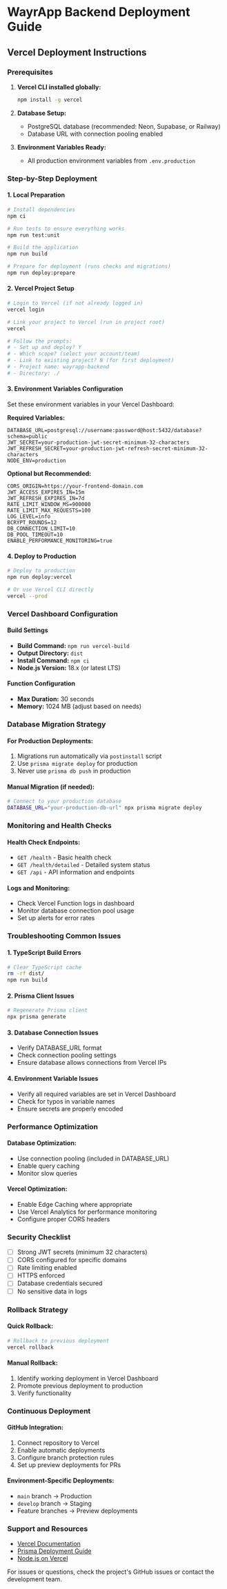 # WayrApp Backend Deployment Guide

## Vercel Deployment Instructions

### Prerequisites

1. **Vercel CLI installed globally:**
   ```bash
   npm install -g vercel
   ```

2. **Database Setup:**
   - PostgreSQL database (recommended: Neon, Supabase, or Railway)
   - Database URL with connection pooling enabled

3. **Environment Variables Ready:**
   - All production environment variables from `.env.production`

### Step-by-Step Deployment

#### 1. Local Preparation

```bash
# Install dependencies
npm ci

# Run tests to ensure everything works
npm run test:unit

# Build the application
npm run build

# Prepare for deployment (runs checks and migrations)
npm run deploy:prepare
```

#### 2. Vercel Project Setup

```bash
# Login to Vercel (if not already logged in)
vercel login

# Link your project to Vercel (run in project root)
vercel

# Follow the prompts:
# - Set up and deploy? Y
# - Which scope? (select your account/team)
# - Link to existing project? N (for first deployment)
# - Project name: wayrapp-backend
# - Directory: ./
```

#### 3. Environment Variables Configuration

Set these environment variables in your Vercel Dashboard:

**Required Variables:**
```
DATABASE_URL=postgresql://username:password@host:5432/database?schema=public
JWT_SECRET=your-production-jwt-secret-minimum-32-characters
JWT_REFRESH_SECRET=your-production-jwt-refresh-secret-minimum-32-characters
NODE_ENV=production
```

**Optional but Recommended:**
```
CORS_ORIGIN=https://your-frontend-domain.com
JWT_ACCESS_EXPIRES_IN=15m
JWT_REFRESH_EXPIRES_IN=7d
RATE_LIMIT_WINDOW_MS=900000
RATE_LIMIT_MAX_REQUESTS=100
LOG_LEVEL=info
BCRYPT_ROUNDS=12
DB_CONNECTION_LIMIT=10
DB_POOL_TIMEOUT=10
ENABLE_PERFORMANCE_MONITORING=true
```

#### 4. Deploy to Production

```bash
# Deploy to production
npm run deploy:vercel

# Or use Vercel CLI directly
vercel --prod
```

### Vercel Dashboard Configuration

#### Build Settings
- **Build Command:** `npm run vercel-build`
- **Output Directory:** `dist`
- **Install Command:** `npm ci`
- **Node.js Version:** 18.x (or latest LTS)

#### Function Configuration
- **Max Duration:** 30 seconds
- **Memory:** 1024 MB (adjust based on needs)

### Database Migration Strategy

#### For Production Deployments:
1. Migrations run automatically via `postinstall` script
2. Use `prisma migrate deploy` for production
3. Never use `prisma db push` in production

#### Manual Migration (if needed):
```bash
# Connect to your production database
DATABASE_URL="your-production-db-url" npx prisma migrate deploy
```

### Monitoring and Health Checks

#### Health Check Endpoints:
- `GET /health` - Basic health check
- `GET /health/detailed` - Detailed system status
- `GET /api` - API information and endpoints

#### Logs and Monitoring:
- Check Vercel Function logs in dashboard
- Monitor database connection pool usage
- Set up alerts for error rates

### Troubleshooting Common Issues

#### 1. TypeScript Build Errors
```bash
# Clear TypeScript cache
rm -rf dist/
npm run build
```

#### 2. Prisma Client Issues
```bash
# Regenerate Prisma client
npx prisma generate
```

#### 3. Database Connection Issues
- Verify DATABASE_URL format
- Check connection pooling settings
- Ensure database allows connections from Vercel IPs

#### 4. Environment Variable Issues
- Verify all required variables are set in Vercel Dashboard
- Check for typos in variable names
- Ensure secrets are properly encoded

### Performance Optimization

#### Database Optimization:
- Use connection pooling (included in DATABASE_URL)
- Enable query caching
- Monitor slow queries

#### Vercel Optimization:
- Enable Edge Caching where appropriate
- Use Vercel Analytics for performance monitoring
- Configure proper CORS headers

### Security Checklist

- [ ] Strong JWT secrets (minimum 32 characters)
- [ ] CORS configured for specific domains
- [ ] Rate limiting enabled
- [ ] HTTPS enforced
- [ ] Database credentials secured
- [ ] No sensitive data in logs

### Rollback Strategy

#### Quick Rollback:
```bash
# Rollback to previous deployment
vercel rollback
```

#### Manual Rollback:
1. Identify working deployment in Vercel Dashboard
2. Promote previous deployment to production
3. Verify functionality

### Continuous Deployment

#### GitHub Integration:
1. Connect repository to Vercel
2. Enable automatic deployments
3. Configure branch protection rules
4. Set up preview deployments for PRs

#### Environment-Specific Deployments:
- `main` branch → Production
- `develop` branch → Staging
- Feature branches → Preview deployments

### Support and Resources

- [Vercel Documentation](https://vercel.com/docs)
- [Prisma Deployment Guide](https://www.prisma.io/docs/guides/deployment)
- [Node.js on Vercel](https://vercel.com/docs/functions/serverless-functions/runtimes/node-js)

For issues or questions, check the project's GitHub issues or contact the development team.